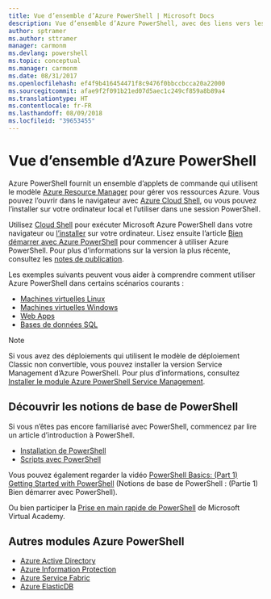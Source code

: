 ```yaml
---
title: Vue d’ensemble d’Azure PowerShell | Microsoft Docs
description: Vue d’ensemble d’Azure PowerShell, avec des liens vers les procédures d’installation et de configuration.
author: sptramer
ms.author: sttramer
manager: carmonm
ms.devlang: powershell
ms.topic: conceptual
ms.manager: carmonm
ms.date: 08/31/2017
ms.openlocfilehash: ef4f9b416454471f8c9476f0bbccbcca20a22000
ms.sourcegitcommit: afae9f2f091b21ed07d5aec1c249cf859a8b89a4
ms.translationtype: HT
ms.contentlocale: fr-FR
ms.lasthandoff: 08/09/2018
ms.locfileid: "39653455"
---
```

# <a name="overview-of-azure-powershell"></a>Vue d’ensemble d’Azure PowerShell

Azure PowerShell fournit un ensemble d’applets de commande qui utilisent le modèle [Azure Resource Manager](/azure/azure-resource-manager/resource-group-overview) pour gérer vos ressources Azure. Vous pouvez l’ouvrir dans le navigateur avec [Azure Cloud Shell](/azure/cloud-shell/overview), ou vous pouvez l’installer sur votre ordinateur local et l’utiliser dans une session PowerShell.

Utilisez [Cloud Shell](/azure/cloud-shell/overview) pour exécuter Microsoft Azure PowerShell dans votre navigateur ou [l’installer](install-azurerm-ps.md) sur votre ordinateur. Lisez ensuite l’article [Bien démarrer avec Azure PowerShell](get-started-azureps.md) pour commencer à utiliser Azure PowerShell. Pour plus d’informations sur la version la plus récente, consultez les [notes de publication](release-notes-azureps.md).

Les exemples suivants peuvent vous aider à comprendre comment utiliser Azure PowerShell dans certains scénarios courants :

* [Machines virtuelles Linux](/azure/virtual-machines/virtual-machines-linux-powershell-samples?toc=/powershell/azure/toc.json)
* [Machines virtuelles Windows](/azure/virtual-machines/virtual-machines-windows-powershell-samples?toc=/powershell/azure/toc.json)
* [Web Apps](/azure/app-service-web/app-service-powershell-samples?toc=/powershell/azure/toc.json)
* [Bases de données SQL](/azure/sql-database/sql-database-powershell-samples?toc=/powershell/azure/toc.json)

> [!NOTE]
> Si vous avez des déploiements qui utilisent le modèle de déploiement Classic non convertible, vous pouvez installer la version Service Management d’Azure PowerShell. Pour plus d’informations, consultez [Installer le module Azure PowerShell Service Management](/powershell/azure/servicemanagement/install-azure-ps).

## <a name="learn-powershell-basics"></a>Découvrir les notions de base de PowerShell

Si vous n’êtes pas encore familiarisé avec PowerShell, commencez par lire un article d’introduction à PowerShell.

* [Installation de PowerShell](/powershell/scripting/installing-windows-powershell)
* [Scripts avec PowerShell](/powershell/scripting/scripting-with-windows-powershell)

Vous pouvez également regarder la vidéo [PowerShell Basics: (Part 1) Getting Started with PowerShell](https://channel9.msdn.com/Blogs/Taste-of-Premier/PowerShellBasicsPart1) (Notions de base de PowerShell : (Partie 1) Bien démarrer avec PowerShell).

Ou bien participer la [Prise en main rapide de PowerShell](https://mva.microsoft.com/liveevents/powershell-jumpstart) de Microsoft Virtual Academy.

## <a name="other-azure-powershell-modules"></a>Autres modules Azure PowerShell

* [Azure Active Directory](/powershell/azure/active-directory/)
* [Azure Information Protection](/powershell/azure/aip/)
* [Azure Service Fabric](/powershell/azure/service-fabric/)
* [Azure ElasticDB](/powershell/azure/elasticdbjobs/)